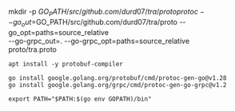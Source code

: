 mkdir -p $GO_PATH/src/github.com/durd07/tra/proto
protoc --go_out=$GO_PATH/src/github.com/durd07/tra/proto --go_opt=paths=source_relative \
    --go-grpc_out=. --go-grpc_opt=paths=source_relative \
    proto/tra.proto


```
apt install -y protobuf-compiler

go install google.golang.org/protobuf/cmd/protoc-gen-go@v1.28
go install google.golang.org/grpc/cmd/protoc-gen-go-grpc@v1.2

export PATH="$PATH:$(go env GOPATH)/bin"
```
